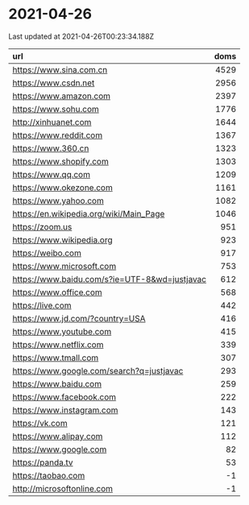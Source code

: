 # 2021-04-26

<!-- BEGIN -->
Last updated at 2021-04-26T00:23:34.188Z

url | doms
:- | -:
https://www.sina.com.cn | 4529
https://www.csdn.net | 2956
https://www.amazon.com | 2397
https://www.sohu.com | 1776
http://xinhuanet.com | 1644
https://www.reddit.com | 1367
https://www.360.cn | 1323
https://www.shopify.com | 1303
https://www.qq.com | 1209
https://www.okezone.com | 1161
https://www.yahoo.com | 1082
https://en.wikipedia.org/wiki/Main_Page | 1046
https://zoom.us | 951
https://www.wikipedia.org | 923
https://weibo.com | 917
https://www.microsoft.com | 753
https://www.baidu.com/s?ie=UTF-8&wd=justjavac | 612
https://www.office.com | 568
https://live.com | 442
https://www.jd.com/?country=USA | 416
https://www.youtube.com | 415
https://www.netflix.com | 339
https://www.tmall.com | 307
https://www.google.com/search?q=justjavac | 293
https://www.baidu.com | 259
https://www.facebook.com | 222
https://www.instagram.com | 143
https://vk.com | 121
https://www.alipay.com | 112
https://www.google.com | 82
https://panda.tv | 53
https://taobao.com | -1
http://microsoftonline.com | -1
<!-- END -->
